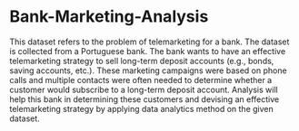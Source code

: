 # Bank-Marketing-Analysis
This dataset refers to the problem of telemarketing for a bank. The dataset is collected from
a Portuguese bank. The bank wants to have an effective telemarketing strategy to sell
long-term deposit accounts (e.g., bonds, saving accounts, etc.). These marketing
campaigns were based on phone calls and multiple contacts were often needed to
determine whether a customer would subscribe to a long-term deposit account. Analysis will help this bank in determining these customers and devising an effective
telemarketing strategy by applying data analytics method on the given dataset.
